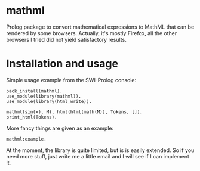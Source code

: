 # mathml

Prolog package to convert mathematical expressions to MathML that can be rendered by some browsers. Actually, it's mostly Firefox, all the other browsers I tried did not yield satisfactory results.

# Installation and usage

Simple usage example from the SWI-Prolog console:

```
pack_install(mathml).
use_module(library(mathml)).
use_module(library(html_write)).

mathml(sin(x), M), html(html(math(M)), Tokens, []), print_html(Tokens).
```

More fancy things are given as an example:

```
mathml:example.
```

At the moment, the library is quite limited, but is is easily extended. So if you need more stuff, just write me a little email and 
I will see if I can implement it.

